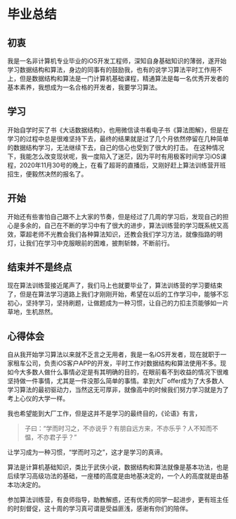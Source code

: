 # 毕业总结

## 初衷
我是一名非计算机专业毕业的iOS开发工程师，深知自身基础知识的薄弱，遂开始学习数据结构和算法，身边的同事有的鼓励我，也有的说学习算法平时工作用不上，但是数据结构和算法是一门计算机基础课程，精通算法是每一名优秀开发者的基本素养，我想成为一名合格的开发者，我要学习算法。

## 学习
开始自学时买了书《大话数据结构》，也用微信读书看电子书《算法图解》，但是在学习的过程中总是很难坚持下去，最终的结果就是过了几个月依然停留在几种简单的数据结构学习，无法继续下去，自己的信心也受到了很大的打击。
在这种情况下，我能怎么改变现状呢，我一度陷入了迷茫，因为平时有用极客时间学习iOS课程，2020年11月30号的晚上，在看了超哥的直播后，又刚好赶上算法训练营开班招生，便毅然决然的报名了。

## 开始
开始还有些害怕自己跟不上大家的节奏，但是经过了几周的学习后，发现自己的担心是多余的，自己在不断的学习中有了很大的进步，算法训练营的学习既系统又高效，覃超老师不光教会我们各种算法知识，还教会我们学习方法，就像指路的明灯，让我们在学习中克服眼前的困难，披荆斩棘，不断前行。

## 结束并不是终点
现在算法训练营接近尾声了，我们马上也就要毕业了，算法训练营的学习要结束了，但是在算法学习道路上我们才刚刚开始，希望在以后的工作学习中，能够不忘初心，坚持学习，坚持刷题，让做题成为一种习惯，让自己的力扣主页能够如一片草地，生机昂然。

## 心得体会
自从我开始学习算法以来就不乏言之无用者，我是一名iOS开发者，现在就职于一家租车公司，负责iOS客户APP的开发，平时工作对数据结构和算法使用不多。现如今大多数人做什么事情必定是有其明确的目的，在眼前看不到收益的情况下很难坚持做一件事情，尤其是一件没那么简单的事情。拿到大厂offer成为了大多数人学习算法的最初驱动力，当然这无可厚非，就像高中的时候我们努力学习就是为了考上心仪的大学一样。

我也希望能到大厂工作，但是这并不是学习的最终目的，《论语》有言，
> 子曰：“学而时习之，不亦说乎？有朋自远方来，不亦乐乎？人不知而不愠，不亦君子乎？”

让学习成为一种习惯，“学而时习之”，这才是学习的真谛。


算法是计算机基础知识，类比于武侠小说，数据结构和算法就像是基本功法，也是后续学习高级功法的基础，一座楼的高度是由地基决定的，一个人的高度就是由基本功决定的。

参加算法训练营，有良师指导，助教解惑，还有优秀的同学一起进步，更有班主任的时刻督促，这十周的学习真可谓是受益匪浅，感谢有你们的陪伴。



